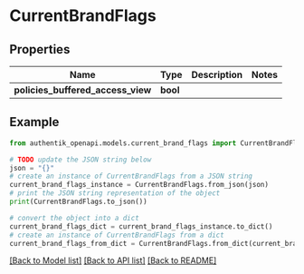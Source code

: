 # CurrentBrandFlags


## Properties

Name | Type | Description | Notes
------------ | ------------- | ------------- | -------------
**policies_buffered_access_view** | **bool** |  | 

## Example

```python
from authentik_openapi.models.current_brand_flags import CurrentBrandFlags

# TODO update the JSON string below
json = "{}"
# create an instance of CurrentBrandFlags from a JSON string
current_brand_flags_instance = CurrentBrandFlags.from_json(json)
# print the JSON string representation of the object
print(CurrentBrandFlags.to_json())

# convert the object into a dict
current_brand_flags_dict = current_brand_flags_instance.to_dict()
# create an instance of CurrentBrandFlags from a dict
current_brand_flags_from_dict = CurrentBrandFlags.from_dict(current_brand_flags_dict)
```
[[Back to Model list]](../README.md#documentation-for-models) [[Back to API list]](../README.md#documentation-for-api-endpoints) [[Back to README]](../README.md)


